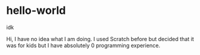 # hello-world
idk

Hi, I have no idea what I am doing. I used Scratch before but decided that it was for kids but I have absolutely 0 programming experience.
